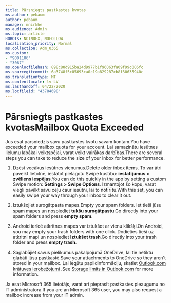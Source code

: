```yaml
---
title: Pārsniegts pastkastes kvotas
ms.author: pebaum
author: pebaum
manager: mnirkhe
ms.audience: Admin
ms.topic: article
ROBOTS: NOINDEX, NOFOLLOW
localization_priority: Normal
ms.collection: Adm_O365
ms.custom:
- "9001106"
- "3067"
ms.openlocfilehash: 898c80d915ba24d9977b1f96063fa09f99c006fc
ms.sourcegitcommit: 6a3748f5c05693ca0c19a829287cb8f30635940c
ms.translationtype: MT
ms.contentlocale: lv-LV
ms.lasthandoff: 04/22/2020
ms.locfileid: "43784698"
---
```

# <a name="mailbox-quota-exceeded"></a><span data-ttu-id="3418b-102">Pārsniegts pastkastes kvotas</span><span class="sxs-lookup"><span data-stu-id="3418b-102">Mailbox Quota Exceeded</span></span>

<span data-ttu-id="3418b-103">Jūs esat pārsniedzis savu pastkastes kvotu savam kontam.</span><span class="sxs-lookup"><span data-stu-id="3418b-103">You have exceeded your mailbox quota for your account.</span></span> <span data-ttu-id="3418b-104">Lai samazinātu iesūtnes lielumu labākai veiktspējai, varat veikt vairākas darbības.</span><span class="sxs-lookup"><span data-stu-id="3418b-104">There are several steps you can take to reduce the size of your inbox for better performance.</span></span>

1. <span data-ttu-id="3418b-105">Dzēst vecākus iesūtnes vienumus.</span><span class="sxs-lookup"><span data-stu-id="3418b-105">Delete older inbox items.</span></span> <span data-ttu-id="3418b-106">To var ātri paveikt lietotnē, iestatot pielāgotu Swipe kustību: **iestatījumus > zvēliens iespējas**.</span><span class="sxs-lookup"><span data-stu-id="3418b-106">You can do this quickly in the app by setting a custom Swipe motion: **Settings > Swipe Options**.</span></span> <span data-ttu-id="3418b-107">Izmantojot šo kopu, varat viegli pavilkt savu ceļu caur iesūtni, lai to notīrītu.</span><span class="sxs-lookup"><span data-stu-id="3418b-107">With this set, you can easily swipe your way through your inbox to clear it out.</span></span>

2. <span data-ttu-id="3418b-108">Iztukšojiet surogātpasta mapes.</span><span class="sxs-lookup"><span data-stu-id="3418b-108">Empty your spam folders.</span></span> <span data-ttu-id="3418b-109">Iet tieši jūsu spam mapes un nospiediet **tukšu surogātpastu**.</span><span class="sxs-lookup"><span data-stu-id="3418b-109">Go directly into your spam folders and press **empty spam**.</span></span>

3. <span data-ttu-id="3418b-110">Android ierīcē atkritnes mapes var iztukšot ar vienu klikšķi.</span><span class="sxs-lookup"><span data-stu-id="3418b-110">On Android, you may empty your trash folders with one click.</span></span> <span data-ttu-id="3418b-111">Dodieties tieši uz atkritni mapi un nospiediet **Iztukšot trash**.</span><span class="sxs-lookup"><span data-stu-id="3418b-111">Go directly into your trash folder and press **empty trash**.</span></span> 

4. <span data-ttu-id="3418b-112">Saglabājiet savus pielikumus pakalpojumā OneDrive, lai tie netiktu glabāti jūsu pastkastē.</span><span class="sxs-lookup"><span data-stu-id="3418b-112">Save your attachments to OneDrive so they aren't stored in your mailbox.</span></span> <span data-ttu-id="3418b-113">Lai iegūtu papildinformāciju, skatiet [Outlook.com krātuves ierobežojumi](https://support.office.com/article/storage-limits-in-outlook-com-7ac99134-69e5-4619-ac0b-2d313bba5e9e) .</span><span class="sxs-lookup"><span data-stu-id="3418b-113">See [Storage limits in Outlook.com](https://support.office.com/article/storage-limits-in-outlook-com-7ac99134-69e5-4619-ac0b-2d313bba5e9e) for more information.</span></span> 

<span data-ttu-id="3418b-114">Ja esat Microsoft 365 lietotājs, varat arī pieprasīt pastkastes pieaugumu no IT administratora.</span><span class="sxs-lookup"><span data-stu-id="3418b-114">If you are an Microsoft 365 user, you may also request a mailbox increase from your IT admin.</span></span>